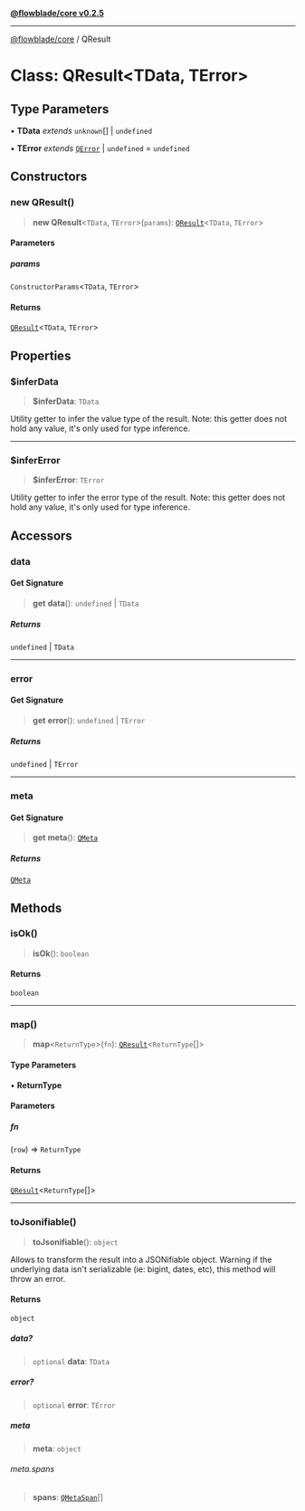 [**@flowblade/core v0.2.5**](../README.md)

***

[@flowblade/core](../README.md) / QResult

# Class: QResult\<TData, TError\>

## Type Parameters

• **TData** *extends* `unknown`[] \| `undefined`

• **TError** *extends* [`QError`](../interfaces/QError.md) \| `undefined` = `undefined`

## Constructors

### new QResult()

> **new QResult**\<`TData`, `TError`\>(`params`): [`QResult`](QResult.md)\<`TData`, `TError`\>

#### Parameters

##### params

`ConstructorParams`\<`TData`, `TError`\>

#### Returns

[`QResult`](QResult.md)\<`TData`, `TError`\>

## Properties

### $inferData

> **$inferData**: `TData`

Utility getter to infer the value type of the result.
Note: this getter does not hold any value, it's only used for type inference.

***

### $inferError

> **$inferError**: `TError`

Utility getter to infer the error type of the result.
Note: this getter does not hold any value, it's only used for type inference.

## Accessors

### data

#### Get Signature

> **get** **data**(): `undefined` \| `TData`

##### Returns

`undefined` \| `TData`

***

### error

#### Get Signature

> **get** **error**(): `undefined` \| `TError`

##### Returns

`undefined` \| `TError`

***

### meta

#### Get Signature

> **get** **meta**(): [`QMeta`](QMeta.md)

##### Returns

[`QMeta`](QMeta.md)

## Methods

### isOk()

> **isOk**(): `boolean`

#### Returns

`boolean`

***

### map()

> **map**\<`ReturnType`\>(`fn`): [`QResult`](QResult.md)\<`ReturnType`[]\>

#### Type Parameters

• **ReturnType**

#### Parameters

##### fn

(`row`) => `ReturnType`

#### Returns

[`QResult`](QResult.md)\<`ReturnType`[]\>

***

### toJsonifiable()

> **toJsonifiable**(): `object`

Allows to transform the result into a JSONifiable object.
Warning if the underlying data isn't serializable (ie: bigint, dates, etc), this method will throw an error.

#### Returns

`object`

##### data?

> `optional` **data**: `TData`

##### error?

> `optional` **error**: `TError`

##### meta

> **meta**: `object`

###### meta.spans

> **spans**: [`QMetaSpan`](../type-aliases/QMetaSpan.md)[]
